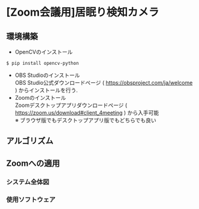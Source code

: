 # [Zoom会議用]居眠り検知カメラ
## 環境構築
- OpenCVのインストール
```
$ pip install opencv-python
```
- OBS Studioのインストール  
OBS Studio公式ダウンロードページ ( https://obsproject.com/ja/welcome ) からインストールを行う.
- Zoomのインストール  
Zoomデスクトップアプリダウンロードページ ( https://zoom.us/download#client_4meeting ) から入手可能  
※ ブラウザ版でもデスクトップアプリ版でもどちらでも良い
## アルゴリズム
## Zoomへの適用
### システム全体図
### 使用ソフトウェア
